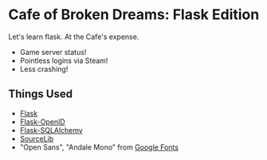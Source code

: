 Cafe of Broken Dreams: Flask Edition
======

Let's learn flask. At the Cafe's expense.

- Game server status!
- Pointless logins via Steam!
- Less crashing!

Things Used
-----
* [Flask](http://flask.pocoo.org/)
* [Flask-OpenID](https://github.com/mitsuhiko/flask-openid)
* [Flask-SQLAlchemy](https://github.com/mitsuhiko/flask-sqlalchemy)
* [SourceLib](https://github.com/frostschutz/SourceLib)
* "Open Sans", "Andale Mono" from [Google Fonts](https://www.google.com/fonts)
